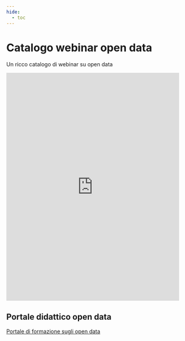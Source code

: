 ```yaml
---
hide:
  - toc
---
```



# Catalogo webinar open data
Un ricco catalogo di webinar su open data

<iframe width="90%" height="600px" frameBorder="0" src="https://docs.google.com/spreadsheets/d/e/2PACX-1vTOW_zpOlpJh1mLc4vPIBm6Xq7GQNkRiicl4Gt39aU3lbVLhEOzn7x4Myg-m9yFU_RBHzrXIRBEQtBH/pubhtml"></iframe>


## Portale didattico open data
[Portale di formazione sugli open data](https://sites.google.com/view/opendataformazione)
